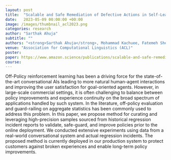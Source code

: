 ```yaml
---
layout: post
title:  "Scalable and Safe Remediation of Defective Actions in Self-Learning Conversational Systems"
date:   2023-05-09 00:00:00 +00:00
image: /images/thumbnail_acl2023.png
categories: research
author: "Sarthak Ahuja"
subtitle: ""
authors: "<strong>Sarthak Ahuja</strong>, Mohammad Kachuee, Fatemeh Sheikholeslami, Weiqing Liu, Jaeyoung Do"
venue: "Association for Computational Linguistics (ACL)"
poster: 
paper: https://www.amazon.science/publications/scalable-and-safe-remediation-of-defective-actions-in-self-learning-conversational-systems
course: 
---
```

Off-Policy reinforcement learning has been a driving force for the state-of-the-art conversational AIs leading to more natural human-agent interactions and improving the user satisfaction for goal-oriented agents. However, in large-scale commercial settings, it is often challenging to balance between policy improvements and experience continuity on the broad spectrum of applications handled by such system. In the literature, off-policy evaluation and guard-railing on aggregate statistics has been commonly used to address this problem. In this paper, we propose method for curating and leveraging high-precision samples sourced from historical regression incident reports to validate, safe-guard, and improve policies prior to the online deployment. We conducted extensive experiments using data from a real-world conversational system and actual regression incidents. The proposed method is currently deployed in our production system to protect customers against broken experiences and enable long-term policy improvements.
